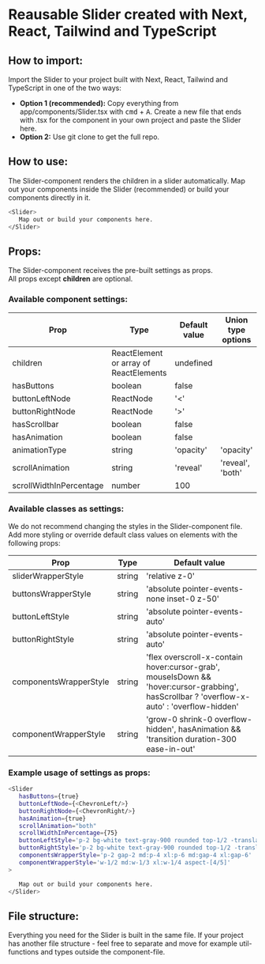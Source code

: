 # Reausable Slider created with Next, React, Tailwind and TypeScript

## How to import:

Import the Slider to your project built with Next, React, Tailwind and TypeScript in one of the two ways:

- **Option 1 (recommended):** Copy everything from app/components/Slider.tsx with <kbd>cmd</kbd> + <kbd>A</kbd>. Create a new file that ends with .tsx for the component in your own project and paste the Slider here.
- **Option 2:** Use git clone to get the full repo.

## How to use:

The Slider-component renders the children in a slider automatically. Map out your components inside the Slider (recommended) or build your components directly in it.

```bash
<Slider>
   Map out or build your components here.
</Slider>
```

## Props:

The Slider-component receives the pre-built settings as props.
<br/>
All props except **children** are optional.

### Available component settings:

| Prop                    | Type                                   | Default value | Union type options |
| ----------------------- | -------------------------------------- | ------------- | ------------------ |
| children                | ReactElement or array of ReactElements | undefined     |
| hasButtons              | boolean                                | false         |
| buttonLeftNode          | ReactNode                              | '<'           |
| buttonRightNode         | ReactNode                              | '>'           |
| hasScrollbar            | boolean                                | false         |
| hasAnimation            | boolean                                | false         |
| animationType           | string                                 | 'opacity'     | 'opacity'          |
| scrollAnimation         | string                                 | 'reveal'      | 'reveal', 'both'   |
| scrollWidthInPercentage | number                                 | 100           |

### Available classes as settings:

We do not recommend changing the styles in the Slider-component file.
<br/>
Add more styling or override default class values on elements with the following props:

| Prop                   | Type   | Default value                                                                                                                               |
| ---------------------- | ------ | ------------------------------------------------------------------------------------------------------------------------------------------- |
| sliderWrapperStyle     | string | 'relative z-0'                                                                                                                              |
| buttonsWrapperStyle    | string | 'absolute pointer-events-none inset-0 z-50'                                                                                                 |
| buttonLeftStyle        | string | 'absolute pointer-events-auto'                                                                                                              |
| buttonRightStyle       | string | 'absolute pointer-events-auto'                                                                                                              |
| componentsWrapperStyle | string | 'flex overscroll-x-contain hover:cursor-grab', mouseIsDown && 'hover:cursor-grabbing', hasScrollbar ? 'overflow-x-auto' : 'overflow-hidden' |
| componentWrapperStyle  | string | 'grow-0 shrink-0 overflow-hidden', hasAnimation && 'transition duration-300 ease-in-out'                                                    |

### Example usage of settings as props:

```bash
<Slider
   hasButtons={true}
   buttonLeftNode={<ChevronLeft/>}
   buttonRightNode={<ChevronRight/>}
   hasAnimation={true}
   scrollAnimation="both"
   scrollWidthInPercentage={75}
   buttonLeftStyle='p-2 bg-white text-gray-900 rounded top-1/2 -translate-y-1/2 left-6 opacity-100 transition-opacity disabled:opacity-0'
   buttonRightStyle='p-2 bg-white text-gray-900 rounded top-1/2 -translate-y-1/2 right-6 opacity-100 transition-opacity disabled:opacity-0'
   componentsWrapperStyle='p-2 gap-2 md:p-4 xl:p-6 md:gap-4 xl:gap-6'
   componentWrapperStyle='w-1/2 md:w-1/3 xl:w-1/4 aspect-[4/5]'
>

   Map out or build your components here.
</Slider>
```

## File structure:

Everything you need for the Slider is built in the same file. If your project has another file structure - feel free to separate and move for example util-functions and types outside the component-file.
